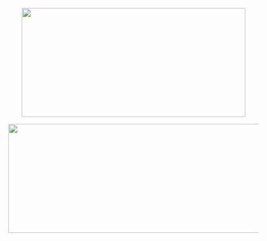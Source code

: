 


<p align="center">
  <img width="450" height="220" src="https://github-readme-stats.vercel.app/api?username=ZacDSmith&layout=compact&theme=vision-friendly-dark">
</p>

<p align="center">
  <img width="1000" height="220" src="https://github.com/ZacDSmith/ZacDSmith/assets/48374908/fc05dd29-fa64-40c5-b3f0-c7db5ac646d7)">
</p>
